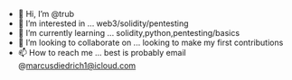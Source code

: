 - 👋 Hi, I’m @trub
- 👀 I’m interested in ... web3/solidity/pentesting
- 🌱 I’m currently learning ... solidity,python,pentesting/basics
- 💞️ I’m looking to collaborate on ... looking to make my first contributions
- 📫 How to reach me ... best is probably email @marcusdiedrich1@icloud.com
<!---
TRUBDUBZ/TRUBDUBZ is a ✨ special ✨ repository because its `README.md` (this file) appears on your GitHub profile.
You can click the Preview link to take a look at your changes.
---!>
